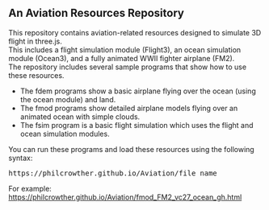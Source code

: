 <h2>An Aviation Resources Repository</h2>
<p>
This repository contains aviation-related resources designed to simulate 3D flight in three.js.<br>
This includes a flight simulation module (Flight3), an ocean simulation module (Ocean3), and a fully animated WWII fighter airplane (FM2).<br>
The repository includes several sample programs that show how to use these resources.
</p>
<ul>
	<li>The fdem programs show a basic airplane flying over the ocean (using the ocean module) and land.</li>
	<li>The fmod programs show detailed airplane models flying over an animated ocean with simple clouds.</li>
	<li>The fsim program is a basic flight simulation which uses the flight and ocean simulation modules.</li>
</ul>
<p>
You can run these programs and load these resources using the following syntax:
<pre>https://philcrowther.github.io/Aviation/file_name</pre>

For example: https://philcrowther.github.io/Aviation/fmod_FM2_vc27_ocean_gh.html
